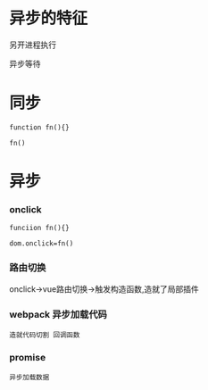 # 异步的特征
另开进程执行

异步等待

#  同步

```
function fn(){}

fn()
```

# 异步

### onclick

```
funciion fn(){}

dom.onclick=fn()

```


### 路由切换

onclick->vue路由切换->触发构造函数,造就了局部插件



### webpack 异步加载代码


```
造就代码切割 回调函数
```

### promise

```
异步加载数据
```
